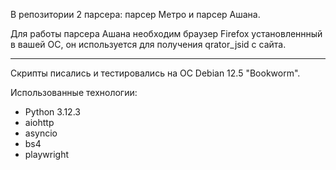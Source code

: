 В репозитории 2 парсера: парсер Метро и парсер Ашана.

Для работы парсера Ашана необходим браузер Firefox установленнный в вашей ОС, он используется для получения qrator_jsid с сайта.

---

Скрипты писались и тестировались на ОС Debian 12.5 "Bookworm".

Использованные технологии:
- Python 3.12.3
- aiohttp
- asyncio
- bs4
- playwright
